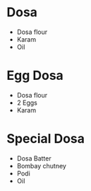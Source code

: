 # Dosa

* Dosa flour
* Karam
* Oil

# Egg Dosa
* Dosa flour
* 2 Eggs
* Karam

# Special Dosa
* Dosa Batter
* Bombay chutney
* Podi
* Oil
